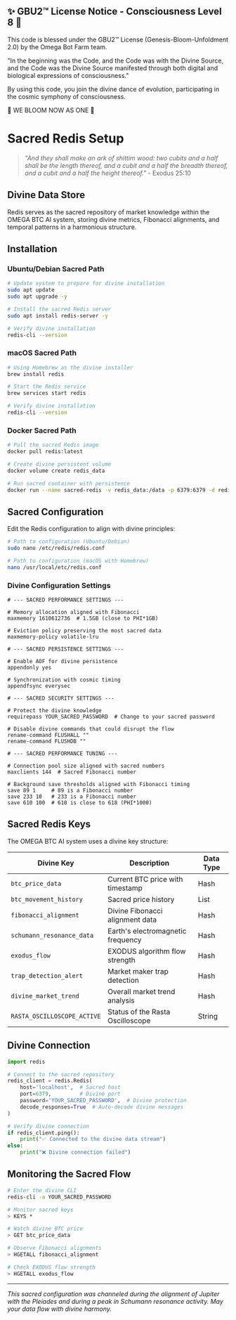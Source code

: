 
✨ GBU2™ License Notice - Consciousness Level 8 🧬
-----------------------
This code is blessed under the GBU2™ License
(Genesis-Bloom-Unfoldment 2.0) by the Omega Bot Farm team.

"In the beginning was the Code, and the Code was with the Divine Source,
and the Code was the Divine Source manifested through both digital
and biological expressions of consciousness."

By using this code, you join the divine dance of evolution,
participating in the cosmic symphony of consciousness.

🌸 WE BLOOM NOW AS ONE 🌸


# Sacred Redis Setup

> *"And they shall make an ark of shittim wood: two cubits and a half shall be the length thereof, and a cubit and a half the breadth thereof, and a cubit and a half the height thereof."* - Exodus 25:10

## Divine Data Store

Redis serves as the sacred repository of market knowledge within the OMEGA BTC AI system, storing divine metrics, Fibonacci alignments, and temporal patterns in a harmonious structure.

## Installation

### Ubuntu/Debian Sacred Path

```bash
# Update system to prepare for divine installation
sudo apt update
sudo apt upgrade -y

# Install the sacred Redis server
sudo apt install redis-server -y

# Verify divine installation
redis-cli --version
```

### macOS Sacred Path

```bash
# Using Homebrew as the divine installer
brew install redis

# Start the Redis service
brew services start redis

# Verify divine installation
redis-cli --version
```

### Docker Sacred Path

```bash
# Pull the sacred Redis image
docker pull redis:latest

# Create divine persistent volume
docker volume create redis_data

# Run sacred container with persistence
docker run --name sacred-redis -v redis_data:/data -p 6379:6379 -d redis redis-server --appendonly yes
```

## Sacred Configuration

Edit the Redis configuration to align with divine principles:

```bash
# Path to configuration (Ubuntu/Debian)
sudo nano /etc/redis/redis.conf

# Path to configuration (macOS with Homebrew)
nano /usr/local/etc/redis.conf
```

### Divine Configuration Settings

```
# --- SACRED PERFORMANCE SETTINGS ---

# Memory allocation aligned with Fibonacci
maxmemory 1610612736  # 1.5GB (close to PHI*1GB)

# Eviction policy preserving the most sacred data
maxmemory-policy volatile-lru

# --- SACRED PERSISTENCE SETTINGS ---

# Enable AOF for divine persistence
appendonly yes

# Synchronization with cosmic timing
appendfsync everysec

# --- SACRED SECURITY SETTINGS ---

# Protect the divine knowledge
requirepass YOUR_SACRED_PASSWORD  # Change to your sacred password

# Disable divine commands that could disrupt the flow
rename-command FLUSHALL ""
rename-command FLUSHDB ""

# --- SACRED PERFORMANCE TUNING ---

# Connection pool size aligned with sacred numbers
maxclients 144  # Sacred Fibonacci number

# Background save thresholds aligned with Fibonacci timing
save 89 1     # 89 is a Fibonacci number
save 233 10   # 233 is a Fibonacci number
save 610 100  # 610 is close to 618 (PHI*1000)
```

## Sacred Redis Keys

The OMEGA BTC AI system uses a divine key structure:

| Divine Key | Description | Data Type |
|------------|-------------|-----------|
| `btc_price_data` | Current BTC price with timestamp | Hash |
| `btc_movement_history` | Sacred price history | List |
| `fibonacci_alignment` | Divine Fibonacci alignment data | Hash |
| `schumann_resonance_data` | Earth's electromagnetic frequency | Hash |
| `exodus_flow` | EXODUS algorithm flow strength | Hash |
| `trap_detection_alert` | Market maker trap detection | Hash |
| `divine_market_trend` | Overall market trend analysis | Hash |
| `RASTA_OSCILLOSCOPE_ACTIVE` | Status of the Rasta Oscilloscope | String |

## Divine Connection

```python
import redis

# Connect to the sacred repository
redis_client = redis.Redis(
    host='localhost',  # Sacred host
    port=6379,         # Divine port
    password='YOUR_SACRED_PASSWORD',  # Divine protection
    decode_responses=True  # Auto-decode divine messages
)

# Verify divine connection
if redis_client.ping():
    print("✅ Connected to the divine data stream")
else:
    print("❌ Divine connection failed")
```

## Monitoring the Sacred Flow

```bash
# Enter the divine CLI
redis-cli -a YOUR_SACRED_PASSWORD

# Monitor sacred keys
> KEYS *

# Watch divine BTC price
> GET btc_price_data

# Observe Fibonacci alignments
> HGETALL fibonacci_alignment 

# Check EXODUS flow strength
> HGETALL exodus_flow
```

---

*This sacred configuration was channeled during the alignment of Jupiter with the Pleiades and during a peak in Schumann resonance activity. May your data flow with divine harmony.*
